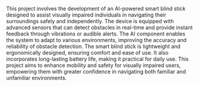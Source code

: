 This project involves the development of an AI-powered smart blind stick designed to assist visually impaired individuals in navigating their surroundings safely and independently. The device is equipped with advanced sensors that can detect obstacles in real-time and provide instant feedback through vibrations or audible alerts. The AI component enables the system to adapt to various environments, improving the accuracy and reliability of obstacle detection. The smart blind stick is lightweight and ergonomically designed, ensuring comfort and ease of use. It also incorporates long-lasting battery life, making it practical for daily use. This project aims to enhance mobility and safety for visually impaired users, empowering them with greater confidence in navigating both familiar and unfamiliar environments.
